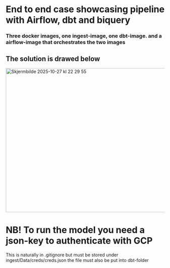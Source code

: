 #  End to end case showcasing pipeline with Airflow, dbt and biquery

### Three docker images, one ingest-image, one dbt-image. and a airflow-image that orchestrates the two images


## The solution is drawed below
<img width="1078" height="455" alt="Skjermbilde 2025-10-27 kl  22 29 55" src="https://github.com/user-attachments/assets/eee6b37a-01f1-4eec-a47a-2eb20330109f" />


# NB! To run the model you need a json-key to authenticate with GCP

This is naturally in .gitignore
but must be stored under ingest/Data/creds/creds.json
the file must also be put into dbt-folder
